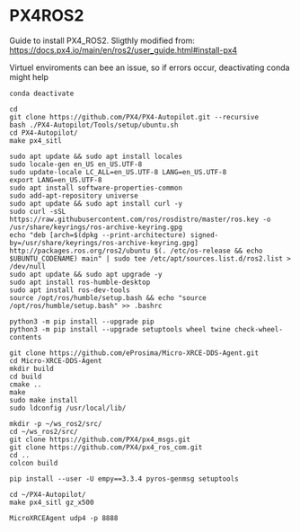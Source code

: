 # PX4ROS2

Guide to install PX4_ROS2. Sligthly modified from:
https://docs.px4.io/main/en/ros2/user_guide.html#install-px4

Virtuel enviroments can bee an issue, so if errors occur, deactivating conda might help
```
conda deactivate
```

```
cd
git clone https://github.com/PX4/PX4-Autopilot.git --recursive
bash ./PX4-Autopilot/Tools/setup/ubuntu.sh
cd PX4-Autopilot/
make px4_sitl
```

```
sudo apt update && sudo apt install locales
sudo locale-gen en_US en_US.UTF-8
sudo update-locale LC_ALL=en_US.UTF-8 LANG=en_US.UTF-8
export LANG=en_US.UTF-8
sudo apt install software-properties-common
sudo add-apt-repository universe
sudo apt update && sudo apt install curl -y
sudo curl -sSL https://raw.githubusercontent.com/ros/rosdistro/master/ros.key -o /usr/share/keyrings/ros-archive-keyring.gpg
echo "deb [arch=$(dpkg --print-architecture) signed-by=/usr/share/keyrings/ros-archive-keyring.gpg] http://packages.ros.org/ros2/ubuntu $(. /etc/os-release && echo $UBUNTU_CODENAME) main" | sudo tee /etc/apt/sources.list.d/ros2.list > /dev/null
sudo apt update && sudo apt upgrade -y
sudo apt install ros-humble-desktop
sudo apt install ros-dev-tools
source /opt/ros/humble/setup.bash && echo "source /opt/ros/humble/setup.bash" >> .bashrc
```

```
python3 -m pip install --upgrade pip
python3 -m pip install --upgrade setuptools wheel twine check-wheel-contents
```

```
git clone https://github.com/eProsima/Micro-XRCE-DDS-Agent.git
cd Micro-XRCE-DDS-Agent
mkdir build
cd build
cmake ..
make
sudo make install
sudo ldconfig /usr/local/lib/
```

```
mkdir -p ~/ws_ros2/src/
cd ~/ws_ros2/src/
git clone https://github.com/PX4/px4_msgs.git
git clone https://github.com/PX4/px4_ros_com.git
cd ..
colcon build
```


```
pip install --user -U empy==3.3.4 pyros-genmsg setuptools
```

```
cd ~/PX4-Autopilot/
make px4_sitl gz_x500
```

```
MicroXRCEAgent udp4 -p 8888
```


